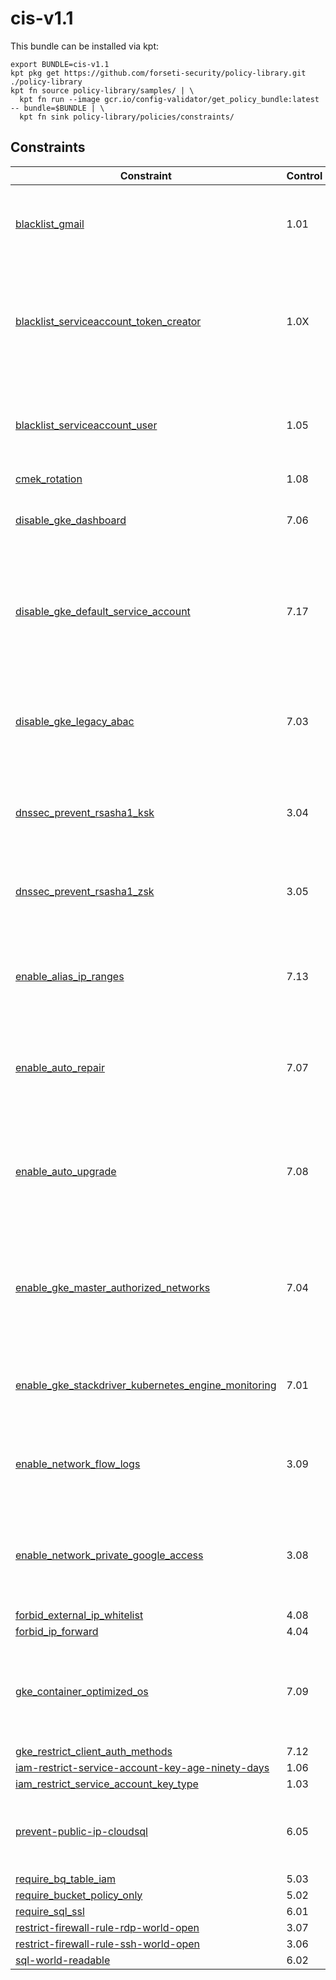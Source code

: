 # cis-v1.1

This bundle can be installed via kpt:

```
export BUNDLE=cis-v1.1
kpt pkg get https://github.com/forseti-security/policy-library.git ./policy-library
kpt fn source policy-library/samples/ | \
  kpt fn run --image gcr.io/config-validator/get_policy_bundle:latest -- bundle=$BUNDLE | \
  kpt fn sink policy-library/policies/constraints/
```

## Constraints

| Constraint                                                                                                                    | Control | Description                                                                          |
| ----------------------------------------------------------------------------------------------------------------------------- | ------- | ------------------------------------------------------------------------------------ |
| [blacklist_gmail](../../samples/iam_restrict_gmail.yaml)                                                                      | 1.01    | Enforce corporate domain by banning gmail.com addresses                              |
| [blacklist_serviceaccount_token_creator](../../samples/iam_blacklist_service_account_creator_role.yaml)                       | 1.0X    | Ban any users from being granted Service Account Token Creator access                |
| [blacklist_serviceaccount_user](../../samples/iam_blacklist_role.yaml)                                                        | 1.05    | Ban any users from being granted Service Account User access                         |
| [cmek_rotation](../../samples/cmek_rotation.yaml)                                                                             | 1.08    |                                                                                      |
| [disable_gke_dashboard](../../samples/gke_dashboard_disable.yaml)                                                             | 7.06    | Ensure Kubernetes web UI / Dashboard is disabled                                     |
| [disable_gke_default_service_account](../../samples/gke_disable_default_service_account.yaml)                                 | 7.17    | Ensure default Service account is not used for Project access in Kubernetes Clusters |
| [disable_gke_legacy_abac](../../samples/gke_legacy_abac.yaml)                                                                 | 7.03    | Ensure Legacy Authorization is set to Disabled on Kubernetes Engine Clusters         |
| [dnssec_prevent_rsasha1_ksk](../../samples/dnssec_prevent_rsasha1_ksk.yaml)                                                   | 3.04    | Ensure that RSASHA1 is not used for key-signing key in Cloud DNS                     |
| [dnssec_prevent_rsasha1_zsk](../../samples/dnssec_prevent_rsasha1_zsk.yaml)                                                   | 3.05    | Ensure that RSASHA1 is not used for zone-signing key in Cloud DNS                    |
| [enable_alias_ip_ranges](../../samples/gke_enable_alias_ip_ranges.yaml)                                                       | 7.13    | Ensure Kubernetes Cluster is created with Alias IP ranges enabled                    |
| [enable_auto_repair](../../samples/gke_node_pool_auto_repair.yaml)                                                            | 7.07    | Ensure automatic node repair is enabled on all node pools in a GKE cluster           |
| [enable_auto_upgrade](../../samples/gke_node_pool_auto_upgrade.yaml)                                                          | 7.08    | Ensure Automatic node upgrades is enabled on Kubernetes Engine Clusters nodes        |
| [enable_gke_master_authorized_networks](../../samples/gke_master_authorized_networks_enabled.yaml)                            | 7.04    | Ensure Master authorized networks is set to Enabled on Kubernetes Engine Clusters    |
| [enable_gke_stackdriver_kubernetes_engine_monitoring](../../samples/gke_enable_stackdriver_kubernetes_engine_monitoring.yaml) | 7.01    | Ensure Stackdriver Kubernetes Engine Monitoring is enabled                           |
| [enable_network_flow_logs](../../samples/network_enable_flow_logs.yaml)                                                       | 3.09    | Ensure VPC Flow logs is enabled for every subnet in VPC Network                      |
| [enable_network_private_google_access](../../samples/network_enable_private_google_access.yaml)                               | 3.08    | Ensure Private Google Access is enabled for all subnetworks in VPC                   |
| [forbid_external_ip_whitelist](../../samples/vm_external_ip.yaml)                                                             | 4.08    |                                                                                      |
| [forbid_ip_forward](../../samples/compute_forbid_ip_forward.yaml)                                                             | 4.04    |                                                                                      |
| [gke_container_optimized_os](../../samples/gke_container_optimized_os.yaml)                                                   | 7.09    | Ensure Container-Optimized OS (cos) is used for Kubernetes Engine Clusters           |
| [gke_restrict_client_auth_methods](../../samples/gke_restrict_client_auth_methods.yaml)                                       | 7.12    |                                                                                      |
| [iam-restrict-service-account-key-age-ninety-days](../../samples/gcp_iam_restrict_service_account_key_age.yaml)               | 1.06    |                                                                                      |
| [iam_restrict_service_account_key_type](../../samples/gcp_iam_restrict_service_account_key_type.yaml)                         | 1.03    |                                                                                      |
| [prevent-public-ip-cloudsql](../../samples/sql_public_ip.yaml)                                                                | 6.05    | Prevents a public IP from being assigned to a Cloud SQL instance.                    |
| [require_bq_table_iam](../../samples/constraints/bigquery_world_readable.yaml)                                                | 5.03    |                                                                                      |
| [require_bucket_policy_only](../../samples/constraints/storage_bucket_policy_only.yaml)                                       | 5.02    |                                                                                      |
| [require_sql_ssl](../../samples/sql_ssl.yaml)                                                                                 | 6.01    |                                                                                      |
| [restrict-firewall-rule-rdp-world-open](../../samples/restrict_fw_rules_rdp_world_open.yaml)                                  | 3.07    |                                                                                      |
| [restrict-firewall-rule-ssh-world-open](../../samples/restrict_fw_rules_ssh_world_open.yaml)                                  | 3.06    |                                                                                      |
| [sql-world-readable](../../samples/constraints/sql_world_readable.yaml)                                                       | 6.02    |                                                                                      |

